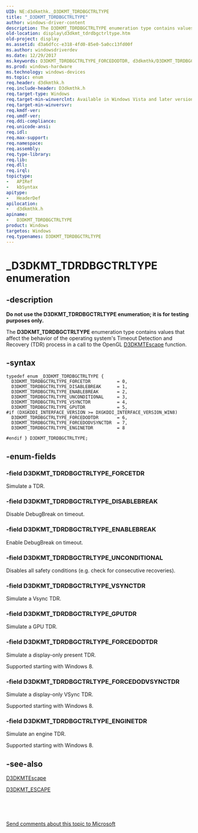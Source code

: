 ```yaml
---
UID: NE:d3dkmthk._D3DKMT_TDRDBGCTRLTYPE
title: "_D3DKMT_TDRDBGCTRLTYPE"
author: windows-driver-content
description: The D3DKMT_TDRDBGCTRLTYPE enumeration type contains values that affect the behavior of the operating system's Timeout Detection and Recovery (TDR) process in a call to the OpenGL D3DKMTEscape function.
old-location: display\d3dkmt_tdrdbgctrltype.htm
old-project: display
ms.assetid: d3a6dfcc-e318-4fd0-85e0-5a0cc13fd00f
ms.author: windowsdriverdev
ms.date: 12/29/2017
ms.keywords: D3DKMT_TDRDBGCTRLTYPE_FORCEDODTDR, d3dkmthk/D3DKMT_TDRDBGCTRLTYPE_FORCEDODTDR, d3dkmthk/D3DKMT_TDRDBGCTRLTYPE_FORCEDODVSYNCTDR, D3DKMT_TDRDBGCTRLTYPE_ENABLEBREAK, d3dkmthk/D3DKMT_TDRDBGCTRLTYPE_ENGINETDR, OpenGL_Structs_7c8128ed-aa43-4943-bc1f-948da6163316.xml, _D3DKMT_TDRDBGCTRLTYPE, D3DKMT_TDRDBGCTRLTYPE enumeration [Display Devices], d3dkmthk/D3DKMT_TDRDBGCTRLTYPE, D3DKMT_TDRDBGCTRLTYPE_ENGINETDR, D3DKMT_TDRDBGCTRLTYPE_DISABLEBREAK, D3DKMT_TDRDBGCTRLTYPE_GPUTDR, d3dkmthk/D3DKMT_TDRDBGCTRLTYPE_UNCONDITIONAL, D3DKMT_TDRDBGCTRLTYPE_FORCEDODVSYNCTDR, d3dkmthk/D3DKMT_TDRDBGCTRLTYPE_GPUTDR, D3DKMT_TDRDBGCTRLTYPE_VSYNCTDR, d3dkmthk/D3DKMT_TDRDBGCTRLTYPE_FORCETDR, d3dkmthk/D3DKMT_TDRDBGCTRLTYPE_VSYNCTDR, D3DKMT_TDRDBGCTRLTYPE, D3DKMT_TDRDBGCTRLTYPE_FORCETDR, d3dkmthk/D3DKMT_TDRDBGCTRLTYPE_ENABLEBREAK, D3DKMT_TDRDBGCTRLTYPE_UNCONDITIONAL, d3dkmthk/D3DKMT_TDRDBGCTRLTYPE_DISABLEBREAK, display.d3dkmt_tdrdbgctrltype
ms.prod: windows-hardware
ms.technology: windows-devices
ms.topic: enum
req.header: d3dkmthk.h
req.include-header: D3dkmthk.h
req.target-type: Windows
req.target-min-winverclnt: Available in Windows Vista and later versions of the Windows operating systems.
req.target-min-winversvr: 
req.kmdf-ver: 
req.umdf-ver: 
req.ddi-compliance: 
req.unicode-ansi: 
req.idl: 
req.max-support: 
req.namespace: 
req.assembly: 
req.type-library: 
req.lib: 
req.dll: 
req.irql: 
topictype:
-	APIRef
-	kbSyntax
apitype:
-	HeaderDef
apilocation:
-	d3dkmthk.h
apiname:
-	D3DKMT_TDRDBGCTRLTYPE
product: Windows
targetos: Windows
req.typenames: D3DKMT_TDRDBGCTRLTYPE
---
```


# _D3DKMT_TDRDBGCTRLTYPE enumeration


## -description


<b>Do not use the D3DKMT_TDRDBGCTRLTYPE enumeration; it is for testing purposes only.</b>

The <b>D3DKMT_TDRDBGCTRLTYPE</b> enumeration type contains values that affect the behavior of the operating system's Timeout Detection and Recovery (TDR) process in a call to the OpenGL <a href="..\d3dkmthk\nf-d3dkmthk-d3dkmtescape.md">D3DKMTEscape</a> function.


## -syntax


````
typedef enum _D3DKMT_TDRDBGCTRLTYPE { 
  D3DKMT_TDRDBGCTRLTYPE_FORCETDR          = 0,
  D3DKMT_TDRDBGCTRLTYPE_DISABLEBREAK      = 1,
  D3DKMT_TDRDBGCTRLTYPE_ENABLEBREAK       = 2,
  D3DKMT_TDRDBGCTRLTYPE_UNCONDITIONAL     = 3,
  D3DKMT_TDRDBGCTRLTYPE_VSYNCTDR          = 4,
  D3DKMT_TDRDBGCTRLTYPE_GPUTDR            = 5,
#if (DXGKDDI_INTERFACE_VERSION >= DXGKDDI_INTERFACE_VERSION_WIN8)
  D3DKMT_TDRDBGCTRLTYPE_FORCEDODTDR       = 6,
  D3DKMT_TDRDBGCTRLTYPE_FORCEDODVSYNCTDR  = 7,
  D3DKMT_TDRDBGCTRLTYPE_ENGINETDR         = 8

#endif } D3DKMT_TDRDBGCTRLTYPE;
````


## -enum-fields




### -field D3DKMT_TDRDBGCTRLTYPE_FORCETDR

Simulate a TDR.


### -field D3DKMT_TDRDBGCTRLTYPE_DISABLEBREAK

Disable DebugBreak on timeout.


### -field D3DKMT_TDRDBGCTRLTYPE_ENABLEBREAK

Enable DebugBreak on timeout.


### -field D3DKMT_TDRDBGCTRLTYPE_UNCONDITIONAL

Disables all safety conditions (e.g. check for consecutive recoveries).


### -field D3DKMT_TDRDBGCTRLTYPE_VSYNCTDR

Simulate a Vsync TDR.


### -field D3DKMT_TDRDBGCTRLTYPE_GPUTDR

Simulate a GPU TDR.


### -field D3DKMT_TDRDBGCTRLTYPE_FORCEDODTDR

Simulate a display-only present TDR.

Supported starting with Windows 8.


### -field D3DKMT_TDRDBGCTRLTYPE_FORCEDODVSYNCTDR

Simulate a display-only VSync TDR.

Supported starting with Windows 8.


### -field D3DKMT_TDRDBGCTRLTYPE_ENGINETDR

Simulate an engine TDR.

Supported starting with Windows 8.


## -see-also

<a href="..\d3dkmthk\nf-d3dkmthk-d3dkmtescape.md">D3DKMTEscape</a>

<a href="..\d3dkmthk\ns-d3dkmthk-_d3dkmt_escape.md">D3DKMT_ESCAPE</a>

 

 

<a href="mailto:wsddocfb@microsoft.com?subject=Documentation%20feedback [display\display]:%20D3DKMT_TDRDBGCTRLTYPE enumeration%20 RELEASE:%20(12/29/2017)&amp;body=%0A%0APRIVACY STATEMENT%0A%0AWe use your feedback to improve the documentation. We don't use your email address for any other purpose, and we'll remove your email address from our system after the issue that you're reporting is fixed. While we're working to fix this issue, we might send you an email message to ask for more info. Later, we might also send you an email message to let you know that we've addressed your feedback.%0A%0AFor more info about Microsoft's privacy policy, see http://privacy.microsoft.com/en-us/default.aspx." title="Send comments about this topic to Microsoft">Send comments about this topic to Microsoft</a>

